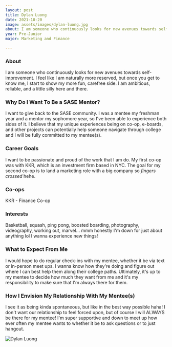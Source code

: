 ```yaml
---
layout: post
title: Dylan Luong 
date: 2021-10-20
image: assets/images/dylan-luong.jpg
about: I am someone who continuously looks for new avenues towards self-improvement. I feel like I am naturally more reserved, but once you get to know me, I start to show my more fun, carefree side. I am ambitious, reliable, and a little silly here and there.
year: Pre-Junior
major: Marketing and Finance

---
```


### About

I am someone who continuously looks for new avenues towards self-improvement. I feel like I am naturally more reserved, but once you get to know me, I start to show my more fun, carefree side. I am ambitious, reliable, and a little silly here and there.

### Why Do I Want To Be a SASE Mentor?

I want to give back to the SASE community. I was a mentee my freshman year and a mentor my sophomore year, so I've been able to experience both sides of it. I believe that my unique experiences being on co-op, e-boards, and other projects can potentially help someone navigate through college and I will be fully committed to my mentee(s).

### Career Goals

I want to be passionate and proud of the work that I am do. My first co-op was with KKR, which is an investment firm based in NYC. The goal for my second co-op is to land a marketing role with a big company so *fingers crossed* hehe.

### Co-ops

KKR - Finance Co-op

### Interests

Basketball, squash, ping pong, boosted boarding, photography, videography, working out, marvel... mmm honestly I'm down for just about anything lol I wanna experience new things!

### What to Expect From Me

I would hope to do regular check-ins with my mentee, whether it be via text or in-person meet ups. I wanna know how they're doing and figure out where I can best help them along their college paths. Ultimately, it's up to my mentee to decide how much they want from me and it's my responsibility to make sure that I'm always there for them.

### How I Envision My Relationship With My Mentee(s) 

I see it as being kinda spontaneous, but like in the best way possible haha! I don't want our relationship to feel forced upon, but of course I will ALWAYS be there for my mentee! I'm super supportive and down to meet up how ever often my mentee wants to whether it be to ask questions or to just hangout.

<div class="text-center my-5">
    <img src="https://sase-drexel.github.io/mentorship-2021/dylan-luong.jpg" alt="Dylan Luong" class="rounded post-img" />
</div>
